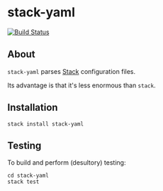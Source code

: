 # stack-yaml

[![Build Status](https://travis-ci.org/phlummox/stack-yaml.svg)](https://travis-ci.org/phlummox/stack-yaml)

## About

`stack-yaml` parses [Stack](https://docs.haskellstack.org/en/stable/README/) configuration files.

Its advantage is that it's less enormous than `stack`.

## Installation

~~~
stack install stack-yaml
~~~


## Testing

To build and perform (desultory) testing:

~~~
cd stack-yaml
stack test
~~~

